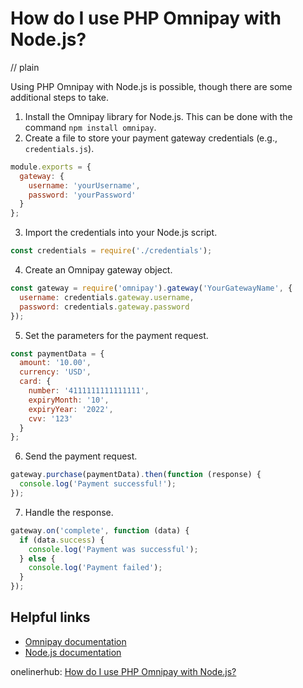 # How do I use PHP Omnipay with Node.js?
// plain

Using PHP Omnipay with Node.js is possible, though there are some additional steps to take.

1. Install the Omnipay library for Node.js. This can be done with the command `npm install omnipay`.
2. Create a file to store your payment gateway credentials (e.g., `credentials.js`).

```javascript
module.exports = {
  gateway: {
    username: 'yourUsername',
    password: 'yourPassword'
  }
};
```

3. Import the credentials into your Node.js script.

```javascript
const credentials = require('./credentials');
```

4. Create an Omnipay gateway object.

```javascript
const gateway = require('omnipay').gateway('YourGatewayName', {
  username: credentials.gateway.username,
  password: credentials.gateway.password
});
```

5. Set the parameters for the payment request.

```javascript
const paymentData = {
  amount: '10.00',
  currency: 'USD',
  card: {
    number: '4111111111111111',
    expiryMonth: '10',
    expiryYear: '2022',
    cvv: '123'
  }
};
```

6. Send the payment request.

```javascript
gateway.purchase(paymentData).then(function (response) {
  console.log('Payment successful!');
});
```

7. Handle the response.

```javascript
gateway.on('complete', function (data) {
  if (data.success) {
    console.log('Payment was successful');
  } else {
    console.log('Payment failed');
  }
});
```

## Helpful links

- [Omnipay documentation](https://omnipay.thephpleague.com/getting-started/)
- [Node.js documentation](https://nodejs.org/en/docs/)

onelinerhub: [How do I use PHP Omnipay with Node.js?](https://onelinerhub.com/php-omnipay/how-do-i-use-php-omnipay-with-node-js)